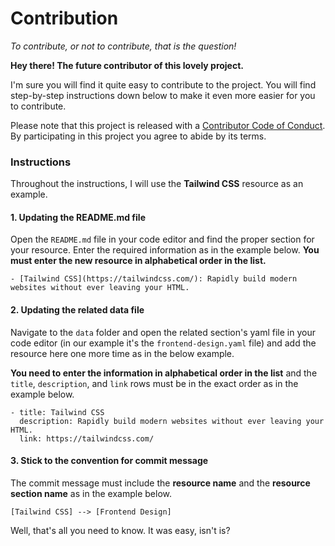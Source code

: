 # Contribution

_To contribute, or not to contribute, that is the question!_

**Hey there! The future contributor of this lovely project.**

I'm sure you will find it quite easy to contribute to the project. You will find step-by-step instructions down below to make it even more easier for you to contribute. 

Please note that this project is released with a [Contributor Code of Conduct](CODE_OF_CONDUCT.md). By participating in this project you agree to abide by its terms.

### Instructions

Throughout the instructions, I will use the **Tailwind CSS** resource as an example.

#### 1. Updating the README.md file

Open the `README.md` file in your code editor and find the proper section for your resource. Enter the required information as in the example below. **You must enter the new resource in alphabetical order in the list.**

    - [Tailwind CSS](https://tailwindcss.com/): Rapidly build modern websites without ever leaving your HTML.

#### 2. Updating the related data file

Navigate to the `data` folder and open the related section's yaml file in your code editor (in our example it's the `frontend-design.yaml` file) and add the resource here one more time as in the below example.

**You need to enter the information in alphabetical order in the list** and the `title`, `description`, and `link` rows must be in the exact order as in the example below.

    - title: Tailwind CSS
      description: Rapidly build modern websites without ever leaving your HTML.
      link: https://tailwindcss.com/

#### 3. Stick to the convention for commit message
The commit message must include the **resource name** and the **resource section name** as in the example below.

    [Tailwind CSS] --> [Frontend Design]
    

Well, that's all you need to know. It was easy, isn't is?

